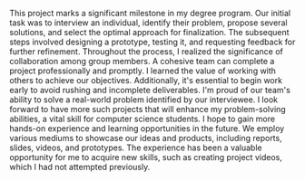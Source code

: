 This project marks a significant milestone in my degree program. Our initial task was to interview an individual, identify their problem, propose several solutions, and select the optimal approach for finalization. The subsequent steps involved designing a prototype, testing it, and requesting feedback for further refinement. 
Throughout the process, I realized the significance of collaboration among group members. A cohesive team can complete a project professionally and promptly. I learned the value of working with others to achieve our objectives. Additionally, it's essential to begin work early to avoid rushing and incomplete deliverables.
I'm proud of our team's ability to solve a real-world problem identified by our interviewee. I look forward to have more such projects that will enhance my problem-solving abilities, a vital skill for computer science students. I hope to gain more hands-on experience and learning opportunities in the future.
We employ various mediums to showcase our ideas and products, including reports, slides, videos, and prototypes. The experience has been a valuable opportunity for me to acquire new skills, such as creating project videos, which I had not attempted previously. 
